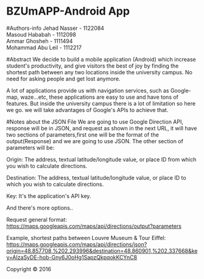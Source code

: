 # BZUmAPP-Android App

#Authors-info
Jehad Nasser - 1122084 <br />
Masoud Hababah - 1112098 <br />
Ammar Ghosheh - 1111494 <br />
Mohammad Abu Leil - 1112217

#Abstract
We decide to build a mobile application (Android) which increase student's productivity, and give visitors the best of joy by finding the shortest path between any two locations inside the university campus. No need for asking people and get lost anymore.

A lot of applications provide us with navigation services, such as Google-map, waze...etc, these applications are easy to use and have tons of features. But inside the university campus there is a lot of limitation so here we go. we will take advantages of Google's APIs to achieve that.

#Notes about the JSON File
We are going to use Google Direction API, response will be in JSON, and request as shown in the next URL, it will have two sections of parameters,first one will be the format of the output(Response) and we are going to use JSON. The other section of parameters will be:

Origin: The address, textual latitude/longitude value, or place ID from which you wish to calculate directions.

Destination: The address, textual latitude/longitude value, or place ID to which you wish to calculate directions.

Key: It's the application's API key.

And there's more options..

Request general format: 
https://maps.googleapis.com/maps/api/directions/output?parameters
 
Example, shortest paths between Louvre Museum & Tour Eiffel:
https://maps.googleapis.com/maps/api/directions/json?origin=48.857708,%202.293996&destination=48.860901,%202.337668&key=AIzaSyDE-hob-Gny6J0oHg1SapzQkpqokKCYnC8




Copyright © 2016
